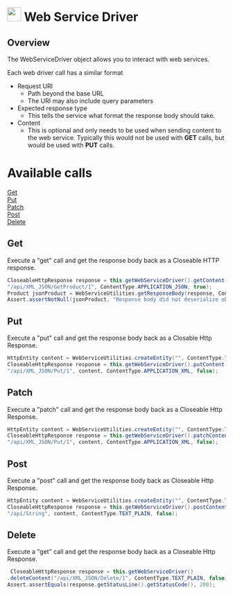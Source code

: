 # <img src="resources/jmaqslogo.jpg" height="32" width="32"> Web Service Driver

## Overview
The WebServiceDriver object allows you to interact with web services.

Each web driver call has a similar format
* Request URI
  * Path beyond the base URL
  * The URI may also include query parameters
* Expected response type
  * This tells the service what format the response body should take.
* Content
  * This is optional and only needs to be used when sending content to the web service.  Typically this would not be used with **GET** calls, but would be used with **PUT** calls.

# Available calls
[Get](#Get)  
[Put](#Put)  
[Patch](#Patch)  
[Post](#Post)  
[Delete](#Delete)  

## Get
Execute a "get" call and get the response body back as a Closeable HTTP response.
```java
CloseableHttpResponse response = this.getWebServiceDriver().getContent(
"/api/XML_JSON/GetProduct/1", ContentType.APPLICATION_JSON, true);
Product jsonProduct = WebServiceUtilities.getResponseBody(response, ContentType.APPLICATION_JSON, Product.class);
Assert.assertNotNull(jsonProduct, "Response body did not deserialize object from json correctly");
```

## Put
Execute a "put" call and get the response body back as a Closable Http Response.
```java
HttpEntity content = WebServiceUtilities.createEntity("", ContentType.TEXT_PLAIN);
CloseableHttpResponse response = this.getWebServiceDriver().putContent(
"/api/XML_JSON/Put/1", content, ContentType.APPLICATION_XML, false);
```

## Patch
Execute a "patch" call and get the response body back as a Closeable Http Response.
```java
HttpEntity content = WebServiceUtilities.createEntity("", ContentType.TEXT_PLAIN);
CloseableHttpResponse response = this.getWebServiceDriver().patchContent(
"/api/XML_JSON/Put/1", content, ContentType.APPLICATION_XML, false);
```

## Post
Execute a "post" call and get the response body back as Closeable Http Response.
```java
HttpEntity content = WebServiceUtilities.createEntity("", ContentType.TEXT_PLAIN);
CloseableHttpResponse response = this.getWebServiceDriver().postContent(
"/api/String", content, ContentType.TEXT_PLAIN, false);
```

## Delete
Execute a "get" call and get the response body back as a Closeable Http Response.
```java
 CloseableHttpResponse response = this.getWebServiceDriver()
.deleteContent("/api/XML_JSON/Delete/1", ContentType.TEXT_PLAIN, false);
Assert.assertEquals(response.getStatusLine().getStatusCode(), 200);
```
